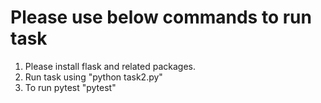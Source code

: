 # Please use below commands to run task

1. Please install flask and related packages.
2. Run task using "python task2.py"
3. To run pytest  "pytest"
